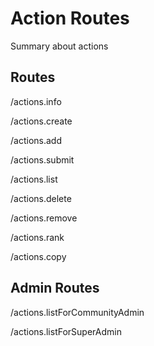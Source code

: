 # Action Routes

Summary about actions

## Routes

/actions.info

/actions.create

/actions.add

/actions.submit

/actions.list

/actions.delete

/actions.remove

/actions.rank

/actions.copy

## Admin Routes

/actions.listForCommunityAdmin

/actions.listForSuperAdmin
